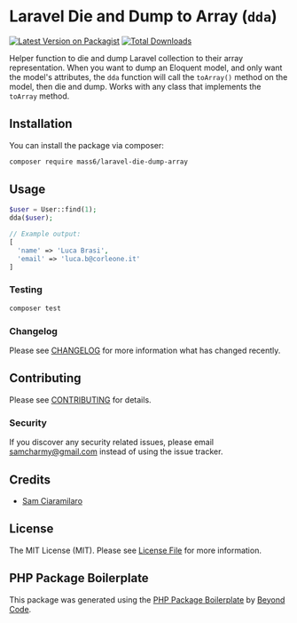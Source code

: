 # Laravel Die and Dump to Array (`dda`)

[![Latest Version on Packagist](https://img.shields.io/packagist/v/mass6/laravel-die-dump-array.svg?style=flat-square)](https://packagist.org/packages/mass6/laravel-die-dump-array)
[![Total Downloads](https://img.shields.io/packagist/dt/mass6/laravel-die-dump-array.svg?style=flat-square)](https://packagist.org/packages/mass6/laravel-die-dump-array)

Helper function to die and dump Laravel collection to their array representation. When you want to dump an Eloquent
model, and only want the model's attributes, the `dda` function will call the `toArray()` method on the model, 
then die and dump. Works with any class that implements the `toArray` method.

## Installation

You can install the package via composer:

```bash
composer require mass6/laravel-die-dump-array
```

## Usage

```php
$user = User::find(1);
dda($user);

// Example output:
[
  'name' => 'Luca Brasi',
  'email' => 'luca.b@corleone.it'
]
```

### Testing

```bash
composer test
```

### Changelog

Please see [CHANGELOG](CHANGELOG.md) for more information what has changed recently.

## Contributing

Please see [CONTRIBUTING](CONTRIBUTING.md) for details.

### Security

If you discover any security related issues, please email samcharmy@gmail.com instead of using the issue tracker.

## Credits

-   [Sam Ciaramilaro](https://github.com/mass6)

## License

The MIT License (MIT). Please see [License File](LICENSE.md) for more information.

## PHP Package Boilerplate

This package was generated using the [PHP Package Boilerplate](https://laravelpackageboilerplate.com) by [Beyond Code](http://beyondco.de/).
